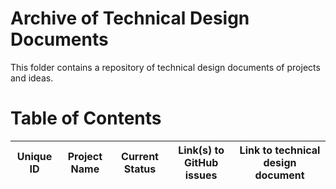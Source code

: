 # Archive of Technical Design Documents

This folder contains a repository of technical design documents of projects and ideas.

# Table of Contents

| Unique ID | Project Name | Current Status | Link(s) to GitHub issues | Link to technical design document |
|-----------|--------------|----------------|--------------------------|-----------------------------------|

